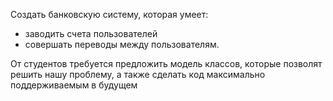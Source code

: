 Создать банковскую систему, которая умеет:
- заводить счета пользователей 
- совершать переводы между пользователям.

От студентов требуется предложить модель классов, которые позволят решить нашу проблему,
а также сделать код максимально поддерживаемым в будущем

